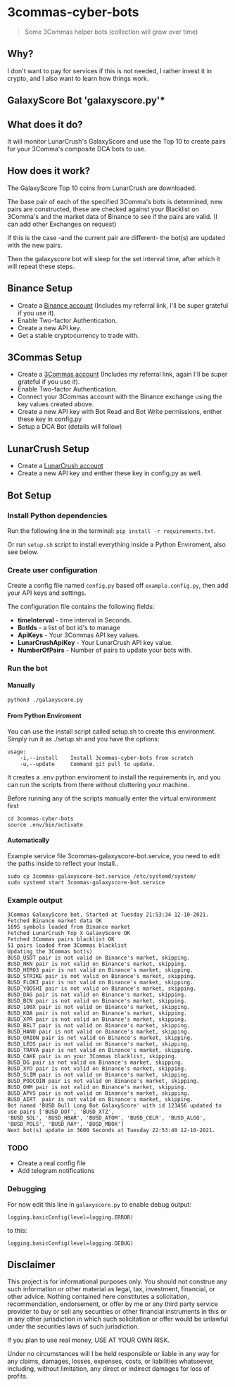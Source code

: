 # 3commas-cyber-bots
> Some 3Commas helper bots (collection will grow over time)

## Why?

I don't want to pay for services if this is not needed, I rather invest it in crypto, and I also want to learn how things work.

## GalaxyScore Bot 'galaxyscore.py'*

## What does it do?

It will monitor LunarCrush's GalaxyScore and use the Top 10 to create pairs for your 3Comma's composite DCA bots to use.

## How does it work?

The GalaxyScore Top 10 coins from LunarCrush are downloaded.

The base pair of each of the specified 3Comma's bots is determined, new pairs are constructed, these are checked against your Blacklist on 3Comma's and the market data of Binance to see if the pairs are valid. (I can add other Exchanges on request)

If this is the case -and the current pair are different- the bot(s) are updated with the new pairs.

Then the galaxyscore bot will sleep for the set interval time, after which it will repeat these steps.


## Binance Setup

-   Create a [Binance account](https://accounts.binance.com/en/register?ref=156153717) (Includes my referral link, I'll be super grateful if you use it).
-   Enable Two-factor Authentication.
-   Create a new API key.
-   Get a stable cryptocurrency to trade with.


## 3Commas Setup

-   Create a [3Commas account](https://3commas.io/?c=tc587527) (Includes my referral link, again I'll be super grateful if you use it).
-   Enable Two-factor Authentication.
-   Connect your 3Commas account with the Binance exchange using the key values created above.
-   Create a new API key with Bot Read and Bot Write permissions, enther these key in config.py
-   Setup a DCA Bot (details will follow)


## LunarCrush Setup

-   Create a [LunarCrush account](https://lunarcrush.com)
-   Create a new API key and enther these key in config.py as well.

## Bot Setup

### Install Python dependencies

Run the following line in the terminal: `pip install -r requirements.txt`.

Or run `setup.sh` script to install everything inside a Python Enviroment, also see below.

### Create user configuration

Create a config file named `config.py` based off `example.config.py`, then add your API keys and settings.

The configuration file contains the following fields:
-   **timeInterval** - time interval in Seconds.
-   **BotIds** - a list of bot id's to manage
-   **ApiKeys** - Your 3Commas API key values.
-   **LunarCrushApiKey** - Your LunarCrush API key value.
-   **NumberOfPairs** - Number of pairs to update your bots with.


### Run the bot

#### Manually
`python3 ./galaxyscore.py`

#### From Python Enviroment
You can use the install script called setup.sh to create this environment.
Simply run it as ./setup.sh and you have the options:
```
usage:
	-i,--install    Install 3commas-cyber-bots from scratch
	-u,--update     Command git pull to update.
```
It creates a .env python enviroment to install the requirements in, and you can run the scripts from there without cluttering your machine.

Before running any of the scripts manually enter the virtual environment first
```
cd 3commas-cyber-bots
source .env/bin/activate
```
#### Automatically

Example service file 3commas-galaxyscore-bot.service, you need to edit the paths inside to reflect your install..
```
sudo cp 3commas-galaxyscore-bot.service /etc/systemd/system/
sudo systemd start 3commas-galaxyscore-bot.service
```

### Example output
```
3Commas GalaxyScore bot. Started at Tuesday 21:53:34 12-10-2021.
Fetched Binance market data OK
1695 symbols loaded from Binance market
Fetched LunarCrush Top X GalaxyScore OK
Fetched 3Commas pairs blacklist OK
51 pairs loaded from 3Commas blacklist
Updating the 3Commas bot(s)
BUSD_USDT pair is not valid on Binance's market, skipping.
BUSD_NKN pair is not valid on Binance's market, skipping.
BUSD_HERO3 pair is not valid on Binance's market, skipping.
BUSD_STRIKE pair is not valid on Binance's market, skipping.
BUSD_FLOKI pair is not valid on Binance's market, skipping.
BUSD_YOOSHI pair is not valid on Binance's market, skipping.
BUSD_DAG pair is not valid on Binance's market, skipping.
BUSD_BCN pair is not valid on Binance's market, skipping.
BUSD_100X pair is not valid on Binance's market, skipping.
BUSD_KDA pair is not valid on Binance's market, skipping.
BUSD_XPR pair is not valid on Binance's market, skipping.
BUSD_BELT pair is not valid on Binance's market, skipping.
BUSD_HANU pair is not valid on Binance's market, skipping.
BUSD_ORION pair is not valid on Binance's market, skipping.
BUSD_LEOS pair is not valid on Binance's market, skipping.
BUSD_TRAVA pair is not valid on Binance's market, skipping.
BUSD_CAKE pair is on your 3Commas blacklist, skipping.
BUSD_DG pair is not valid on Binance's market, skipping.
BUSD_XYO pair is not valid on Binance's market, skipping.
BUSD_SLIM pair is not valid on Binance's market, skipping.
BUSD_POOCOIN pair is not valid on Binance's market, skipping.
BUSD_OHM pair is not valid on Binance's market, skipping.
BUSD_APYS pair is not valid on Binance's market, skipping.
BUSD_AIRT  pair is not valid on Binance's market, skipping.
Bot named 'BUSD Bull Long Bot GalaxyScore' with id 123456 updated to use pairs ['BUSD_DOT', 'BUSD_XTZ',
'BUSD_SOL', 'BUSD_HBAR', 'BUSD_ATOM', 'BUSD_CELR', 'BUSD_ALGO', 'BUSD_POLS', 'BUSD_RAY', 'BUSD_MBOX']
Next bot(s) update in 3600 Seconds at Tuesday 22:53:40 12-10-2021.
```

### TODO
- Create a real config file
- Add telegram notifications

### Debugging

For now edit this line in `galaxyscore.py` to enable debug output:
```
logging.basicConfig(level=logging.ERROR)
```
to this:
```
logging.basicConfig(level=logging.DEBUG)
```

## Disclaimer

This project is for informational purposes only. You should not construe any
such information or other material as legal, tax, investment, financial, or
other advice. Nothing contained here constitutes a solicitation, recommendation,
endorsement, or offer by me or any third party service provider to buy or sell
any securities or other financial instruments in this or in any other
jurisdiction in which such solicitation or offer would be unlawful under the
securities laws of such jurisdiction.

If you plan to use real money, USE AT YOUR OWN RISK.

Under no circumstances will I be held responsible or liable in any way for any
claims, damages, losses, expenses, costs, or liabilities whatsoever, including,
without limitation, any direct or indirect damages for loss of profits.
